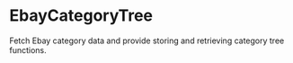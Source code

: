 # EbayCategoryTree
Fetch Ebay category data and provide storing and retrieving category tree functions. 
